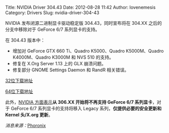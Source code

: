 Title: NVIDIA Driver 304.43
Date: 2012-08-28 11:42
Author: lovenemesis
Category: Drivers
Slug: nvidia-driver-304-43

NVIDIA 发布闭源二进制显卡驱动稳定版 304.43，同时宣布将在 304.XX
之后的分支中移除对于 GeForce 6/7 系列显卡的支持。

在 304.43 版本中：

-   增加对 GeForce GTX 660 Ti、Quadro K5000、Quadro K5000M、Quadro
    K4000M、Quadro K3000M 和 NVS 510 的支持。
-   修复在 X.Org Server 1.13 上的 GLX 崩溃问题。
-   修复部分 GNOME Settings Daemon 和 RandR 相关错误。

[32位下载地址](http://www.nvidia.com/object/linux-display-ia32-304.43-driver.html)

[64位下载地址](http://www.nvidia.com/object/linux-display-amd64-304.43-driver.html)

此外，[NVIDIA
方面表示](http://www.phoronix.com/scan.php?page=news_item&px=MTE3MDA)**从
306.XX 开始将不再支持 GeForce 6/7 系列显卡**，对于 GeForce 6/7
系列显卡的支持将移入 Legacy 系列，**仅提供必要的安全更新和 Kernel
头/X.org 更新**。

*消息来源：*[Phoronix](http://www.phoronix.com/scan.php?page=news_item&px=MTE2OTM)
